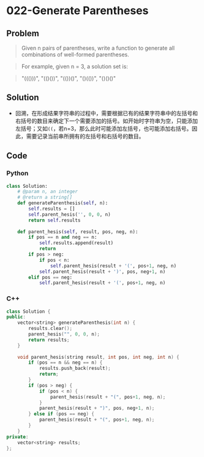 # 022-Generate Parentheses

## Problem

> Given n pairs of parentheses, write a function to generate all combinations of well-formed parentheses.

> For example, given n = 3, a solution set is:

> "((()))", "(()())", "(())()", "()(())", "()()()"

## Solution

- 回溯，在形成结果字符串的过程中，需要根据已有的结果字符串中的左括号和右括号的数目来确定下一个需要添加的括号。如开始时字符串为空，只能添加左括号；又如`((`，若n=3，那么此时可能添加左括号，也可能添加右括号。因此，需要记录当前串所拥有的左括号和右括号的数目。

## Code

### Python

```python
class Solution:
    # @param n, an integer
    # @return a string[]
    def generateParenthesis(self, n):
        self.results = []
        self.parent_hesis('', 0, 0, n)
        return self.results
    
    def parent_hesis(self, result, pos, neg, n):
        if pos == n and neg == n:
            self.results.append(result)
            return
        if pos > neg:
            if pos < n:
                self.parent_hesis(result + '(', pos+1, neg, n)
            self.parent_hesis(result + ')', pos, neg+1, n)
        elif pos == neg:
            self.parent_hesis(result + '(', pos+1, neg, n)
```

### C++

```cpp
class Solution {
public:
    vector<string> generateParenthesis(int n) {
        results.clear();
        parent_hesis("", 0, 0, n);
        return results;
    }
    
    void parent_hesis(string result, int pos, int neg, int n) {
        if (pos == n && neg == n) {
            results.push_back(result);
            return;
        }
        if (pos > neg) {
            if (pos < n) {
                parent_hesis(result + "(", pos+1, neg, n);
            }
            parent_hesis(result + ")", pos, neg+1, n);
        } else if (pos == neg) {
            parent_hesis(result + "(", pos+1, neg, n);
        }
    }
private:
    vector<string> results;
};
```